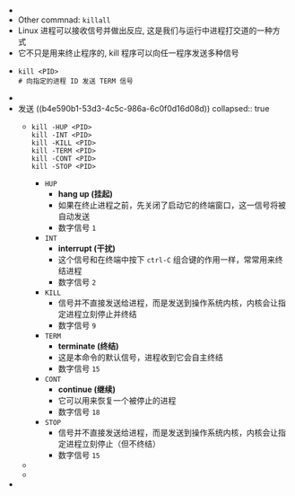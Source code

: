 -
- Other commnad: `killall`
- Linux 进程可以接收信号并做出反应, 这是我们与运行中进程打交道的一种方式
- 它不只是用来终止程序的, kill 程序可以向任一程序发送多种信号
- ```shell
  kill <PID>
  # 向指定的进程 ID 发送 TERM 信号
  ```
-
- 发送 ((b4e590b1-53d3-4c5c-986a-6c0f0d16d08d))
  collapsed:: true
  - ```shell
    kill -HUP <PID>
    kill -INT <PID>
    kill -KILL <PID>
    kill -TERM <PID>
    kill -CONT <PID>
    kill -STOP <PID>
    ```
    - `HUP`
      - **hang up (挂起)**
      - 如果在终止进程之前，先关闭了启动它的终端窗口，这一信号将被自动发送
      - 数字信号 `1`
    - `INT`
      - **interrupt (干扰)**
      - 这个信号和在终端中按下 `ctrl-C` 组合键的作用一样，常常用来终结进程
      - 数字信号 `2`
    - `KILL`
      - 信号并不直接发送给进程，而是发送到操作系统内核，内核会让指定进程立刻停止并终结
      - 数字信号 `9`
    - `TERM`
      - **terminate (终结)**
      - 这是本命令的默认信号，进程收到它会自主终结
      - 数字信号 `15`
    - `CONT`
      - **continue (继续)**
      - 它可以用来恢复一个被停止的进程
      - 数字信号 `18`
    - `STOP`
      - 信号并不直接发送给进程，而是发送到操作系统内核，内核会让指定进程立刻停止（但不终结）
      - 数字信号 `15`
  -
  -
-